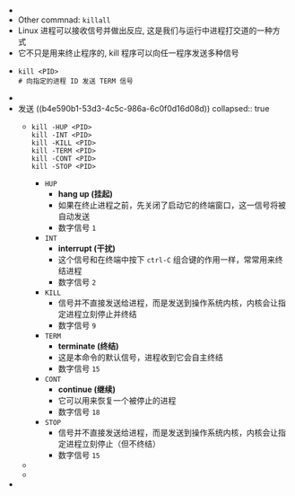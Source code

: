 -
- Other commnad: `killall`
- Linux 进程可以接收信号并做出反应, 这是我们与运行中进程打交道的一种方式
- 它不只是用来终止程序的, kill 程序可以向任一程序发送多种信号
- ```shell
  kill <PID>
  # 向指定的进程 ID 发送 TERM 信号
  ```
-
- 发送 ((b4e590b1-53d3-4c5c-986a-6c0f0d16d08d))
  collapsed:: true
  - ```shell
    kill -HUP <PID>
    kill -INT <PID>
    kill -KILL <PID>
    kill -TERM <PID>
    kill -CONT <PID>
    kill -STOP <PID>
    ```
    - `HUP`
      - **hang up (挂起)**
      - 如果在终止进程之前，先关闭了启动它的终端窗口，这一信号将被自动发送
      - 数字信号 `1`
    - `INT`
      - **interrupt (干扰)**
      - 这个信号和在终端中按下 `ctrl-C` 组合键的作用一样，常常用来终结进程
      - 数字信号 `2`
    - `KILL`
      - 信号并不直接发送给进程，而是发送到操作系统内核，内核会让指定进程立刻停止并终结
      - 数字信号 `9`
    - `TERM`
      - **terminate (终结)**
      - 这是本命令的默认信号，进程收到它会自主终结
      - 数字信号 `15`
    - `CONT`
      - **continue (继续)**
      - 它可以用来恢复一个被停止的进程
      - 数字信号 `18`
    - `STOP`
      - 信号并不直接发送给进程，而是发送到操作系统内核，内核会让指定进程立刻停止（但不终结）
      - 数字信号 `15`
  -
  -
-